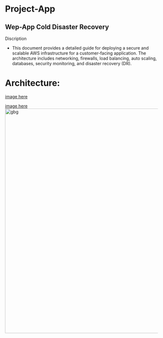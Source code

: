# Project-App

## Wep-App Cold Disaster Recovery

Discription
- This document provides a detailed guide for deploying a secure and scalable
AWS infrastructure for a customer-facing application. The architecture
includes networking, firewalls, load balancing, auto scaling, databases,
security monitoring, and disaster recovery (DR).

# Architecture:
[image here]([https://drive.google.com/file/d/132BXbWzdmn32a1kOdc_8j-GdMxaDsYfo/view?usp=drive_link](https://drive.google.com/file/d/132BXbWzdmn32a1kOdc_8j-GdMxaDsYfo/view?usp=sharing))

[image here](https://drive.google.com/file/d/132BXbWzdmn32a1kOdc_8j-GdMxaDsYfo/view)
<img width="1715" height="739" alt="gbg" src="https://github.com/user-attachments/assets/98574a3f-8ed4-4ea3-978c-db6a49845a78" />
